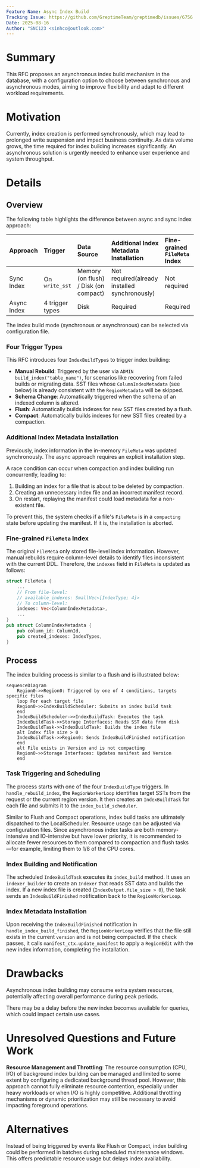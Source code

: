 ```yaml
---
Feature Name: Async Index Build
Tracking Issue: https://github.com/GreptimeTeam/greptimedb/issues/6756
Date: 2025-08-16
Author: "SNC123 <sinhco@outlook.com>"
---
```


# Summary
This RFC proposes an asynchronous index build mechanism in the database, with a configuration option to choose between synchronous and asynchronous modes, aiming to improve flexibility and adapt to different workload requirements.

# Motivation
Currently, index creation is performed synchronously, which may lead to prolonged write suspension and impact business continuity. As data volume grows, the time required for index building increases significantly. An asynchronous solution is urgently needed to enhance user experience and system throughput.

# Details

## Overview

The following table highlights the difference between async and sync index approach:

| Approach | Trigger | Data Source | Additional Index Metadata Installation | Fine-grained `FileMeta` Index |
| :--- | :--- | :--- | :--- | :--- |
| Sync Index | On `write_sst` | Memory (on flush) / Disk (on compact) | Not required(already installed synchronously) | Not required |
| Async Index | 4 trigger types | Disk | Required | Required |

The index build mode (synchronous or asynchronous) can be selected via configuration file. 

### Four Trigger Types

This RFC introduces four `IndexBuildType`s to trigger index building:

- **Manual Rebuild**: Triggered by the user via `ADMIN build_index("table_name")`, for scenarios like recovering from failed builds or migrating data. SST files whose `ColumnIndexMetadata` (see below) is already consistent with the `RegionMetadata` will be skipped.
- **Schema Change**: Automatically triggered when the schema of an indexed column is altered.
- **Flush**: Automatically builds indexes for new SST files created by a flush.
- **Compact**: Automatically builds indexes for new SST files created by a compaction.

### Additional Index Metadata Installation

Previously, index information in the in-memory `FileMeta` was updated synchronously. The async approach requires an explicit installation step.

A race condition can occur when compaction and index building run concurrently, leading to:
1. Building an index for a file that is about to be deleted by compaction.
2. Creating an unnecessary index file and an incorrect manifest record.
3. On restart, replaying the manifest could load metadata for a non-existent file.

To prevent this, the system checks if a file's `FileMeta` is in a `compacting` state before updating the manifest. If it is, the installation is aborted.

### Fine-grained `FileMeta` Index

The original `FileMeta` only stored file-level index information. However, manual rebuilds require column-level details to identify files inconsistent with the current DDL. Therefore, the `indexes` field in `FileMeta` is updated as follows:
```rust
struct FileMeta {
    ...
    // From file-level:
    // available_indexes: SmallVec<[IndexType; 4]>
    // To column-level:
    indexes: Vec<ColumnIndexMetadata>,
    ...
}
pub struct ColumnIndexMetadata {
    pub column_id: ColumnId,
    pub created_indexes: IndexTypes,
}
```

## Process

The index building process is similar to a flush and is illustrated below:

```mermaid
sequenceDiagram
    Region0->>Region0: Triggered by one of 4 conditions, targets specific files
    loop For each target file
    Region0->>IndexBuildScheduler: Submits an index build task
    end
    IndexBuildScheduler->>IndexBuildTask: Executes the task
    IndexBuildTask->>Storage Interfaces: Reads SST data from disk
    IndexBuildTask->>IndexBuildTask: Builds the index file
    alt Index file size > 0
    IndexBuildTask->>Region0: Sends IndexBuildFinished notification
    end
    alt File exists in Version and is not compacting
    Region0->>Storage Interfaces: Updates manifest and Version
    end
```

### Task Triggering and Scheduling

The process starts with one of the four `IndexBuildType` triggers. In `handle_rebuild_index`, the `RegionWorkerLoop` identifies target SSTs from the request or the current region version. It then creates an `IndexBuildTask` for each file and submits it to the `index_build_scheduler`.

Similar to Flush and Compact operations, index build tasks are ultimately dispatched to the LocalScheduler. Resource usage can be adjusted via configuration files. Since asynchronous index tasks are both memory-intensive and IO-intensive but have lower priority, it is recommended to allocate fewer resources to them compared to compaction and flush tasks—for example, limiting them to 1/8 of the CPU cores. 

### Index Building and Notification

The scheduled `IndexBuildTask` executes its `index_build` method. It uses an `indexer_builder` to create an `Indexer` that reads SST data and builds the index. If a new index file is created (`IndexOutput.file_size > 0`), the task sends an `IndexBuildFinished` notification back to the `RegionWorkerLoop`.

### Index Metadata Installation

Upon receiving the `IndexBuildFinished` notification in `handle_index_build_finished`, the `RegionWorkerLoop` verifies that the file still exists in the current `version` and is not being compacted. If the check passes, it calls `manifest_ctx.update_manifest` to apply a `RegionEdit` with the new index information, completing the installation.

# Drawbacks

Asynchronous index building may consume extra system resources, potentially affecting overall performance during peak periods.

There may be a delay before the new index becomes available for queries, which could impact certain use cases.

# Unresolved Questions and Future Work

**Resource Management and Throttling**: The resource consumption (CPU, I/O) of background index building can be managed and limited to some extent by configuring a dedicated background thread pool. However, this approach cannot fully eliminate resource contention, especially under heavy workloads or when I/O is highly competitive. Additional throttling mechanisms or dynamic prioritization may still be necessary to avoid impacting foreground operations.

# Alternatives

Instead of being triggered by events like Flush or Compact, index building could be performed in batches during scheduled maintenance windows. This offers predictable resource usage but delays index availability.